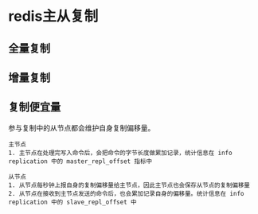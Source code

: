 # redis主从复制


## 全量复制


## 增量复制

## 复制便宜量

参与复制中的从节点都会维护自身复制偏移量。

    主节点
    1. 主节点在处理完写入命令后，会把命令的字节长度做累加记录，统计信息在 info replication 中的 master_repl_offset 指标中
    
    从节点
    1. 从节点每秒钟上报自身的复制偏移量给主节点，因此主节点也会保存从节点的复制偏移量
    2. 从节点在接收到主节点发送的命令后，也会累加记录自身的偏移量。统计信息在 info replication 中的 slave_repl_offset 中
